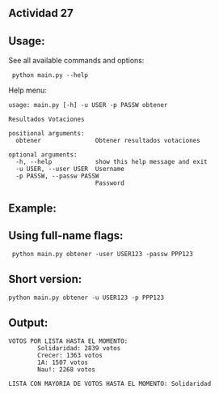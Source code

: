 ﻿## Actividad 27

## Usage:

See all available commands and options:
```
 python main.py --help
```

Help menu:
````
usage: main.py [-h] -u USER -p PASSW obtener

Resultados Votaciones

positional arguments:
  obtener               Obtener resultados votaciones

optional arguments:
  -h, --help            show this help message and exit
  -u USER, --user USER  Username
  -p PASSW, --passw PASSW
                        Password
````

## Example:

## Using full-name flags:

```` python main.py obtener -user USER123 -passw PPP123````

## Short version:

```` python main.py obtener -u USER123 -p PPP123 ````

## Output:
````
VOTOS POR LISTA HASTA EL MOMENTO:
        Solidaridad: 2839 votos
        Crecer: 1363 votos
        1A: 1507 votos
        Nau!: 2268 votos

LISTA CON MAYORIA DE VOTOS HASTA EL MOMENTO: Solidaridad
````
